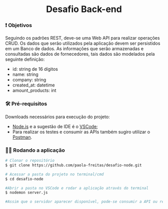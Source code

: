 <h1 align = "center">Desafio Back-end</h1>

### ❗ Objetivos
    
Seguindo os padrões REST, deve-se uma Web API para realizar operações CRUD. Os dados que serão utilizados pela aplicação devem ser persistidos em um Banco de dados. As informações que serão armazenadas e consultadas são dados de fornecedores, tais dados são modelados pela seguinte definição:

- id: string de 16 dígitos
- name: string 
- company: string
- created_at: datetime
- amount_products: int

### 🛠️ Pré-requisitos

Downloads necessários para execução do projeto:
- [Node.js](https://nodejs.org/en/) e a sugestão de IDE é o [VSCode](https://code.visualstudio.com/);
- Para realizar os testes e consumir as APIs também sugiro utilizar o [Postman](https://www.postman.com/).

### 👩‍💻 Rodando a aplicação

```bash
# Clonar o repositório
$ git clone https://github.com/paola-freitas/desafio-node.git

# Acessar a pasta do projeto no terminal/cmd
$ cd desafio-node

#Abrir a pasta no VSCode e rodar a aplicação através do terminal
$ nodemon server.js

#Assim que o servidor aparecer disponível, pode-se consumir a API ou realizar testes através do Postman

```
